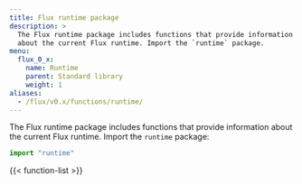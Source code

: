 ```yaml
---
title: Flux runtime package
description: >
  The Flux runtime package includes functions that provide information
  about the current Flux runtime. Import the `runtime` package.
menu:
  flux_0_x:
    name: Runtime
    parent: Standard library
    weight: 1
aliases:
  - /flux/v0.x/functions/runtime/
---
```


The Flux runtime package includes functions that provide information about the
current Flux runtime. Import the `runtime` package:

```js
import "runtime"
```

{{< function-list >}}
